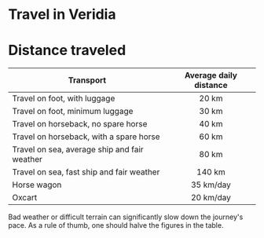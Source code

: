 # Travel in Veridia

# Distance traveled

Transport | Average daily distance
--------- |:---------------------:
Travel on foot, with luggage | 20 km
Travel on foot, minimum luggage | 30 km
Travel on horseback, no spare horse | 40 km
Travel on horseback, with a spare horse | 60 km
Travel on sea, average ship and fair weather | 80 km
Travel on sea, fast ship and fair weather | 140 km
Horse wagon | 35 km/day
Oxcart | 20 km/day

Bad weather or difficult terrain can significantly slow down the journey's pace. As a rule of thumb, one should halve the figures in the table.
